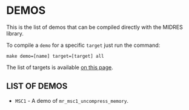 # DEMOS

This is the list of demos that can be compiled directly with the MIDRES library. 

To compile a `demo` for a specific `target` just run the command:

    make demo=[name] target=[target] all

The list of targets is available [on this page](targets.md).

## LIST OF DEMOS

- `MSC1` - A demo of `mr_msc1_uncompress_memory`.

